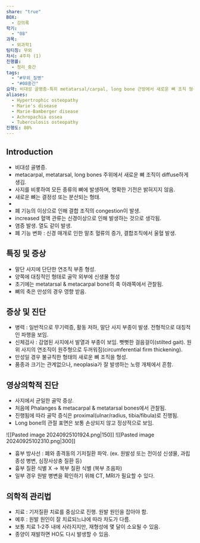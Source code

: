 ```yaml
---
share: "true"
BOX:
  - 강의록
학기:
  - "08"
과목:
  - 외과학1
팀티칭: 무외
차시: 4주차 (1)
진행률:
  - 정리_중간
tags:
  - "#무외_질병"
  - "#08중간"
요약: 비대성 골병증-특히 metatarsal/carpal, long bone 근방에서 새로운 뼈 조직 형성. 대칭적인 파행, 뻣뻣한 걸음, 발열, 무기력증, 활동 저하, 사지의 부종 발생. 기저질환 치료가 중요.
aliases:
  - Hypertrophic osteopathy
  - Marie's disease
  - Marie-Bamberger disease
  - Achropachia ossea
  - Tuberculosis osteopathy
진행도: 80%
---
```



## Introduction
- 비대성 골병증.
- metacarpal, metatarsal, long bones 주위에서 새로운 뼈 조직이 diffuse하게 생김.
- 사지를 비롯하여 모든 종류의 뼈에 발생하며, 명확한 기전은 밝혀지지 않음.
- 새로운 뼈는 결정성 또는 분산되는 형태.
- 
- 폐 기능의 이상으로 인해 결합 조직의 congestion이 발생.
- increased 혈액 관류는 신경이상으로 인해 발생하는 것으로 생각됨.
- 염증 발생. 열도 같이 발생.
- 폐 기능 변화 : 신경 매개로 인한 말초 혈류의 증가, 결합조직에서 울혈 발생.


## 특징 및 증상

- 말단 사지에 단단한 연조직 부종 형성.
- 양쪽에 대칭적인 형태로 골막 외부에 신생물 형성
- 초기에는 metatarsal & metacarpal bone의 축 아래쪽에서 관찰됨.
- 뼈의 축은 만성의 경우 영향 받음.
## 증상 및 진단

- 병력 : 일반적으로 무기력증, 활동 저하, 말단 사지 부종이 발생. 전형적으로 대칭적인 파행을 보임.
- 신체검사 : 감염된 사지에서 발열과 부종이 보임. 뻣뻣한 걸음걸이(stilted gait). 원위 사지의 연조직이 원주형으로 두꺼워짐(circumferential firm thickening).
- 만성일 경우 불규칙한 형태의 새로운 뼈 조직을 형성.
- 품종과 크기는 관계없으나, neoplasia가 잘 발생하는 노령 개체에서 흔함.

## 영상의학적 진단
- 사지에서 균일한 골막 증상. 
- 처음에 Phalanges & metacarpal & metatarsal bones에서 관찰됨.
- 진행됨에 따라 골막 증식은 proximal(ulnar/radius, tibia/fibula)로 진행됨.
- Long bone의 관절 표면은 보통 손상되지 않고 정상적으로 보임.

![[Pasted image 20240925101924.png|150]]
![[Pasted image 20240925102310.png|300]]

- 흉부 방사선 : 폐와 종격동의 기저질환 파악. (ex. 원발성 또는 전이성 신생물, 과립종성 병변, 심장사상충 질환 등)
- 흉부 질환 식별 X → 복부 질환 식별 (복부 초음파)
- 일부 경우 원발 병변을 확인하기 위해 CT, MRI가 필요할 수 있다.
## 의학적 관리법

- 치료 : 기저질환 치료를 중심으로 진행. 원발 원인을 잡아야 함. 
- 예후 : 원발 원인이 잘 치료되느냐에 따라 차도가 다름. 
- 보통 치료 1-2주 내에 사라지지만, 재형성에 몇 달이 소요될 수 있음.
- 종양이 재발하면 HO도 다시 발생할 수 있음.
